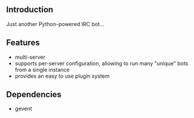 ## Introduction

Just another Python-powered IRC bot...

## Features

- multi-server
- supports per-server configuration, allowing to run many "unique" bots from a single instance
- provides an easy to use plugin system

## Dependencies

- gevent
